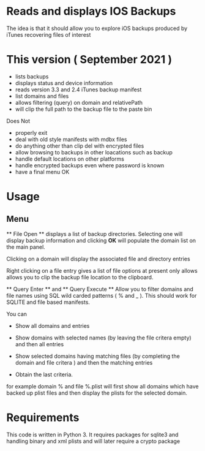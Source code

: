# Reads and displays IOS Backups 

The idea is that it should allow you to explore iOS backups produced by iTunes
recovering files of interest

# This version ( September 2021 )

* lists backups 
* displays status and device information
* reads version 3.3 and 2.4 iTunes backup manifest
* list domains and files
* allows filtering (query) on domain and relativePath
* will clip the full path to the backup file to the paste bin

Does Not
* properly exit
* deal with old style manifests with mdbx files
* do anything other than clip del with encrypted files 
* allow browsing to backups in other loacations such as backup
* handle default locations on other platforms
* handle encrypted backups even where password is known
* have a final menu
 OK
# Usage

## Menu

** File Open ** displays a list of backup directories.  Selecting one will display backup information and clicking **OK** will populate the domain list on the main panel.

Clicking on a domain will display the associated file and directory entries

Right clicking on a file entry gives a list of file options at present only allows allows you to clip the backup file location to the clipboard.

** Query Enter ** and ** Query Execute **  Allow you to filter domains and file names using SQL wild carded patterns ( % and _ ).  This should work for SQLITE and file based manifests.

You can

* Show all domains and entries
    
* Show domains with selected names (by leaving the file critera empty) and then all entries
    
* Show selected domains having matching files (by completing the domain and file critera ) and then the matching entries

* Obtain the last criteria.


for example domain % and file %.plist will first show all domains which have backed up plist files and then display the plists for the selected domain.

# Requirements

This code is written in Python 3.  It requires packages for sqlite3 and handling binary and xml plists and will later require a crypto package



